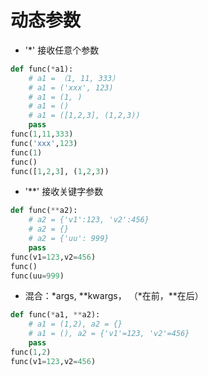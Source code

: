 # 动态参数
- '*' 接收任意个参数
```python
def func(*a1):
    # a1 = （1, 11, 333）
    # a1 = ('xxx', 123)
    # a1 = (1, )
    # a1 = ()
    # a1 = ([1,2,3], (1,2,3))
    pass
func(1,11,333)
func('xxx',123)
func(1)
func()
func([1,2,3], (1,2,3))
```

- '**' 接收关键字参数
```python
def func(**a2):
    # a2 = {'v1':123, 'v2':456}
    # a2 = {}
    # a2 = {'uu': 999}
    pass
func(v1=123,v2=456)
func()
func(uu=999)
```

- 混合：*args, **kwargs， （*在前，\**在后）
```python
def func(*a1, **a2):
    # a1 = (1,2), a2 = {}
    # a1 = (), a2 = {'v1'=123, 'v2'=456}
    pass 
func(1,2)
func(v1=123,v2=456)
```

# 